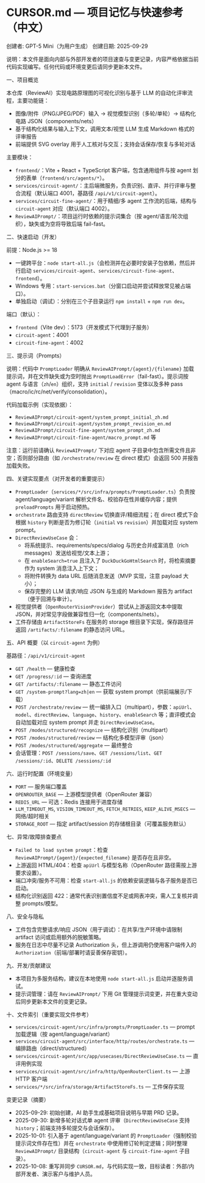# CURSOR.md — 项目记忆与快速参考（中文）

创建者: GPT-5 Mini（为用户生成）
创建日期: 2025-09-29

说明：本文件是面向内部与外部开发者的项目速查与变更记录，内容严格依据当前代码实现编写。任何代码或环境变更后请同步更新本文件。

一、项目概览

本仓库（ReviewAI）实现电路原理图的可视化识别与基于 LLM 的自动化评审流程，主要功能链：

- 图像/附件（PNG/JPEG/PDF）输入 → 视觉模型识别（多轮/单轮）→ 结构化电路 JSON（components/nets）
- 基于结构化结果与输入上下文，调用文本/视觉 LLM 生成 Markdown 格式的评审报告
- 前端提供 SVG overlay 用于人工核对与交互；支持会话保存/恢复与多轮对话

主要模块：

- `frontend/`：Vite + React + TypeScript 客户端，包含通用组件与按 agent 划分的表单（`frontend/src/agents/*`）。
- `services/circuit-agent/`：主后端微服务，负责识别、直评、并行评审与整合流程（默认端口 4001，基路径 `/api/v1/circuit-agent`）。
- `services/circuit-fine-agent/`：用于精细/多 agent 工作流的后端，结构与 `circuit-agent` 对应（默认端口 4002）。
- `ReviewAIPrompt/`：项目运行时依赖的提示词集合（按 agent/语言/轮次组织），缺失或为空将导致后端 fail-fast。

二、快速启动（开发）

前提：Node.js >= 18

- 一键跨平台：`node start-all.js`（会检测并在必要时安装子包依赖，然后并行启动 `services/circuit-agent`、`services/circuit-fine-agent`、`frontend`）。
- Windows 专用：`start-services.bat`（分窗口启动并尝试释放常见被占端口）。
- 单独启动（调试）：分别在三个子目录运行 `npm install` + `npm run dev`。

端口（默认）：

- `frontend`（Vite dev）：5173（开发模式下代理到子服务）
- `circuit-agent`：4001
- `circuit-fine-agent`：4002

三、提示词（Prompts）

说明：代码中 `PromptLoader` 明确从 `ReviewAIPrompt/{agent}/{filename}` 加载提示词，并在文件缺失或为空时抛出 `PromptLoadError`（fail-fast）。提示词按 agent 与语言（`zh`/`en`）组织，支持 `initial` / `revision` 变体以及多种 pass（macro/ic/rc/net/verify/consolidation）。

代码加载示例（实现依据）：

- `ReviewAIPrompt/circuit-agent/system_prompt_initial_zh.md`
- `ReviewAIPrompt/circuit-agent/system_prompt_revision_en.md`
- `ReviewAIPrompt/circuit-fine-agent/system_prompt_zh.md`
- `ReviewAIPrompt/circuit-fine-agent/macro_prompt.md` 等

注意：运行前请确认 `ReviewAIPrompt/` 下对应 agent 子目录中包含所需文件且非空；否则部分路由（如 `/orchestrate/review` 在 direct 模式）会返回 500 并报告加载失败。

四、关键实现要点（对开发者的重要提示）

- `PromptLoader`（`services/*/src/infra/prompts/PromptLoader.ts`）负责按 agent/language/variant 解析文件名、校验存在性并缓存内容；提供 `preloadPrompts` 用于启动预热。
- `orchestrate` 路由支持 `directReview` 切换直评/精细流程；在 direct 模式下会根据 `history` 判断是否为修订轮（`initial` vs `revision`）并加载对应 system prompt。
- `DirectReviewUseCase` 会：
  - 将系统提示、requirements/specs/dialog 与历史合并成富消息（rich messages）发送给视觉/文本上游；
  - 在 `enableSearch=true` 且注入了 `DuckDuckGoHtmlSearch` 时，将检索摘要作为 system 消息注入上下文；
  - 将附件转换为 data URL 后随消息发送（MVP 实现，注意 payload 大小）；
  - 保存完整的 LLM 请求/响应 JSON 与生成的 Markdown 报告为 artifact（便于回溯与审计）。
- 视觉提供者（`OpenRouterVisionProvider`）尝试从上游返回文本中提取 JSON，并对常见字段做兼容性归一化（components/nets）。
- 工件存储由 `ArtifactStoreFs` 在服务的 storage 根目录下实现，保存路径并返回 `/artifacts/:filename` 的静态访问 URL。

五、API 概要（以 `circuit-agent` 为例）

基路径：`/api/v1/circuit-agent`

- `GET /health` — 健康检查
- `GET /progress/:id` — 查询进度
- `GET /artifacts/:filename` — 静态工件访问
- `GET /system-prompt?lang=zh|en` — 获取 system prompt（供前端展示/下载）
- `POST /orchestrate/review` — 统一编排入口（multipart），参数：`apiUrl`、`model`、`directReview`、`language`、`history`、`enableSearch` 等；直评模式会自动加载对应 system prompt 并走 `DirectReviewUseCase`。
- `POST /modes/structured/recognize` — 结构化识别（multipart）
- `POST /modes/structured/review` — 结构化多模型评审（json）
- `POST /modes/structured/aggregate` — 最终整合
- 会话管理：`POST /sessions/save`、`GET /sessions/list`、`GET /sessions/:id`、`DELETE /sessions/:id`

六、运行时配置（环境变量）

- `PORT` — 服务端口覆盖
- `OPENROUTER_BASE` — 上游模型提供者（OpenRouter 兼容）
- `REDIS_URL` — 可选：Redis 连接用于进度存储
- `LLM_TIMEOUT_MS`, `VISION_TIMEOUT_MS`, `FETCH_RETRIES`, `KEEP_ALIVE_MSECS` — 网络/超时相关
- `STORAGE_ROOT` — 指定 artifact/session 的存储根目录（可覆盖服务默认）

七、异常/故障排查要点

- `Failed to load system prompt`：检查 `ReviewAIPrompt/{agent}/{expected_filename}` 是否存在且非空。
- 上游返回 HTML/404：检查 `apiUrl` 与模型名称（OpenRouter 路径需按上游要求设置）。
- 端口冲突/服务不可用：检查 `start-all.js` 的依赖安装逻辑与各子服务是否已启动。
- 结构化识别返回 422：通常代表识别置信度不足或网表冲突，需人工复核并调整 prompts/模型。

八、安全与隐私

- 工件包含完整请求/响应 JSON（用于调试）：在共享/生产环境中请限制 artifact 访问或启用额外的脱敏策略。
- 服务在日志中尽量不记录 Authorization 头，但上游调用仍使用客户端传入的 `Authorization`（前端/部署时请妥善保存密钥）。

九、开发/贡献建议

- 本项目为多服务结构，建议在本地使用 `node start-all.js` 启动并逐服务调试。
- 提示词管理：请在 `ReviewAIPrompt/` 下用 Git 管理提示词变更，并在重大变动后同步更新本文件的变更记录。

十、文件索引（重要实现文件参考）

- `services/circuit-agent/src/infra/prompts/PromptLoader.ts` — prompt 加载逻辑（按 agent/language/variant）
- `services/circuit-agent/src/interface/http/routes/orchestrate.ts` — 编排路由（direct/structured）
- `services/circuit-agent/src/app/usecases/DirectReviewUseCase.ts` — 直评用例实现
- `services/circuit-agent/src/infra/http/OpenRouterClient.ts` — 上游 HTTP 客户端
- `services/*/src/infra/storage/ArtifactStoreFs.ts` — 工件保存实现

变更记录（摘要）

- 2025-09-29: 初始创建，AI 助手生成基础项目说明与早期 PRD 记录。
- 2025-09-30: 新增多轮对话式单 agent 评审（`DirectReviewUseCase` 支持 `history`；前端支持多轮提交与会话保存）。
- 2025-10-01: 引入基于 agent/language/variant 的 `PromptLoader`（强制校验提示词文件存在性）并在 `orchestrate` 中使用修订轮判定逻辑；同时整理 `ReviewAIPrompt/` 目录结构（`circuit-agent` 与 `circuit-fine-agent` 子目录）。
- 2025-10-08: 重写并同步 `CURSOR.md`，与代码实现一致，目标读者：外部/内部开发者、演示客户与维护人员。